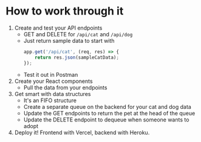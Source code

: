 # How to work through it

<div class="smaller">

1. Create and test your API endpoints
    * GET and DELETE for `/api/cat` and `/api/dog`
    * Just return sample data to start with
        ```js
        app.get('/api/cat', (req, res) => {
            return res.json(sampleCatData);
        });
        ```
    * Test it out in Postman
2. Create your React components
    * Pull the data from your endpoints
3. Get smart with data structures
    * It's an FIFO structure
    * Create a separate queue on the backend for your cat and dog data
    * Update the GET endpoints to return the pet at the head of the queue
    * Update the DELETE endpoint to dequeue when someone wants to adopt
4. Deploy it!  Frontend with Vercel, backend with Heroku.

</div>
